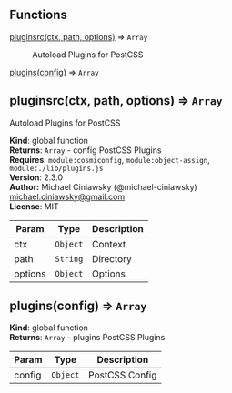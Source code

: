 ## Functions

<dl>
<dt><a href="#pluginsrc">pluginsrc(ctx, path, options)</a> ⇒ <code>Array</code></dt>
<dd><p>Autoload Plugins for PostCSS</p>
</dd>
<dt><a href="#plugins">plugins(config)</a> ⇒ <code>Array</code></dt>
<dd></dd>
</dl>

<a name="pluginsrc"></a>

## pluginsrc(ctx, path, options) ⇒ <code>Array</code>
Autoload Plugins for PostCSS

**Kind**: global function  
**Returns**: <code>Array</code> - config PostCSS Plugins  
**Requires**: <code>module:cosmiconfig</code>, <code>module:object-assign</code>, <code>module:./lib/plugins.js</code>  
**Version**: 2.3.0  
**Author:** Michael Ciniawsky (@michael-ciniawsky) <michael.ciniawsky@gmail.com>  
**License**: MIT  

| Param | Type | Description |
| --- | --- | --- |
| ctx | <code>Object</code> | Context |
| path | <code>String</code> | Directory |
| options | <code>Object</code> | Options |

<a name="plugins"></a>

## plugins(config) ⇒ <code>Array</code>
**Kind**: global function  
**Returns**: <code>Array</code> - plugins PostCSS Plugins  

| Param | Type | Description |
| --- | --- | --- |
| config | <code>Object</code> | PostCSS Config |

